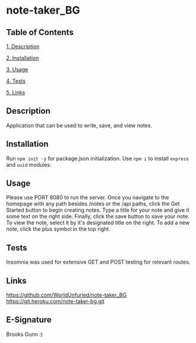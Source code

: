 # note-taker_BG

## Table of Contents

[1. Description](#description)

[2. Installation](#installation)

[3. Usage](#usage)

[4. Tests](#tests)

[5. Links](#links)

## Description

Application that can be used to write, save, and view notes.


## Installation
Run `npm init -y` for package.json initialization.
Use `npm i` to install `express` and `uuid` modules. 

## Usage

Please use PORT 8080 to run the server.
Once you navigate to the homepage with any path besides /notes or the /api paths, click the Get Started button to begin creating notes.
Type a title for your note and give it some text on the right side.
Finally, click the save button to save your note.
To view the note, select it by it's designated title on the right.
To add a new note, click the plus symbol in the top right.

## Tests

Insomnia was used for extensive GET and POST testing for relevant routes.

## Links

https://github.com/WorldUnfurled/note-taker_BG
https://git.heroku.com/note-taker-bg.git

## E-Signature
Brooks Gunn :)
